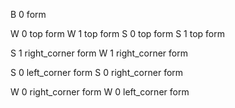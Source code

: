 
B 0 form

W 0 top form
W 1 top form
S 0 top form
S 1 top form

S 1 right_corner form
W 1 right_corner form

S 0 left_corner form
S 0 right_corner form

W 0 right_corner form
W 0 left_corner form

